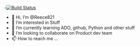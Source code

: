 -[![Build Status](https://dev.azure.com/mharrisBox/ReeceWorld%201/_apis/build/status/Reece821.Reece821?branchName=main)](https://dev.azure.com/mharrisBox/ReeceWorld%201/_build/latest?definitionId=1&branchName=main)
-   👋 Hi, I’m @Reece821
- 👀 I’m interested in Stuff
- 🌱 I’m currently learning ADO, github, Python and other stuff
- 💞️ I’m looking to collaborate on Product dev team
- 📫 How to reach me ...

<!---
Reece821/Reece821 is a ✨ special ✨ repository because its `README.md` (this file) appears on your GitHub profile.
You can click the Preview link to take a look at your changes.
--->
